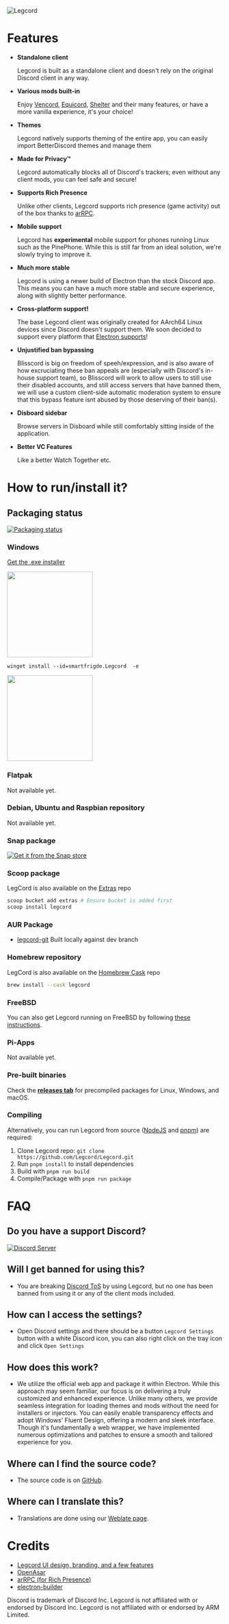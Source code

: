 
![Legcord](https://github.com/user-attachments/assets/f7b007d4-44fa-4c88-96e4-0a448b568b5d)

# Features

- **Standalone client**

   Legcord is built as a standalone client and doesn't rely on the original Discord client in any way.

- **Various mods built-in**

   Enjoy [Vencord](https://github.com/Vendicated/Vencord), [Equicord](https://github.com/Equicord/Equicord), [Shelter](https://github.com/uwu/shelter) and their many features, or have a more vanilla experience, it's your choice!

- **Themes**

   Legcord natively supports theming of the entire app, you can easily import BetterDiscord themes and manage them

- **Made for Privacy™**

   Legcord automatically blocks all of Discord's trackers; even without any client mods, you can feel safe and secure!

- **Supports Rich Presence**

   Unlike other clients, Legcord supports rich presence (game activity) out of the box thanks to [arRPC](https://arrpc.openasar.dev).

- **Mobile support**

   Legcord has **experimental** mobile support for phones running Linux such as the PinePhone. While this is still far from an ideal solution, we're slowly trying to improve it.

- **Much more stable**

   Legcord is using a newer build of Electron than the stock Discord app. This means you can have a much more stable and secure experience, along with slightly better performance.

- **Cross-platform support!**

   The base Legcord client was originally created for AArch64 Linux devices since Discord doesn't support them. We soon decided to support every platform that [Electron supports](https://github.com/electron/electron#platform-support)!

- **Unjustified ban bypassing**

   Blisscord is big on freedom of speeh/expression, and is also aware of how excruciating these ban appeals are (especially with Discord's in-house support team), so Blisscord will work to allow users to still use their disabled accounts, and still access servers that have banned them, we will use a custom client-side automatic moderation system to ensure that this bypass feature isnt abused by those deserving of their ban(s).

- **Disboard sidebar**

  Browse servers in Disboard while still comfortably sitting inside of the application.

- **Better VC Features**

  Like a better Watch Together etc.
  
# How to run/install it?

## Packaging status

[![Packaging status](https://repology.org/badge/vertical-allrepos/legcord.svg)](https://repology.org/project/legcord/versions)

### Windows
[Get the .exe installer](https://www.legcord.app/download)

[<img src="https://user-images.githubusercontent.com/49786146/159123313-3bdafdd3-5130-4b0d-9003-40618390943a.png" width="200" />](https://winstall.app/apps/smartfrigde.Legcord)

```pwsh
winget install --id=smartfrigde.Legcord  -e
```

[<img src="https://learn.microsoft.com/en-us/windows/apps/images/new-badge-light.png" width="200" />](https://apps.microsoft.com/detail/9pdkjpv0wxlg?ocid=webpdpshare)

### Flatpak

Not available yet.

### Debian, Ubuntu and Raspbian repository

Not available yet.

### Snap package

[![Get it from the Snap store](https://assets.ubuntu.com/v1/b16729d2-snap-store-black.svg)](https://snapcraft.io/legcord)

### Scoop package

LegCord is also available on the [Extras](https://github.com/ScoopInstaller/Extras) repo

```powershell
scoop bucket add extras # Ensure bucket is added first
scoop install legcord
```

### AUR Package

- [legcord-git](https://aur.archlinux.org/packages/legcord-git) Built locally against dev branch

### Homebrew repository

LegCord is also available on the [Homebrew Cask](https://github.com/Homebrew/homebrew-cask) repo

```zsh
brew install --cask legcord
```

### FreeBSD

You can also get Legcord running on FreeBSD by following [these instructions](https://gist.github.com/axyiee/4d29c982ac85d5d26f98a51040b5de37).

### Pi-Apps

Not available yet.

### Pre-built binaries

 Check the **[releases tab](https://github.com/Legcord/Legcord/releases)** for precompiled packages for Linux, Windows, and macOS.

### Compiling

 Alternatively, you can run Legcord from source ([NodeJS](https://nodejs.dev) and [pnpm](https://pnpm.io/installation#using-npm)) are required:

 1. Clone Legcord repo: `git clone https://github.com/Legcord/Legcord.git`
 2. Run `pnpm install` to install dependencies
 3. Build with `pnpm run build`
 4. Compile/Package with `pnpm run package`

# FAQ

## Do you have a support Discord?

[![Discord Server](https://dcbadge.vercel.app/api/server/TnhxcqynZ2)](https://discord.gg/TnhxcqynZ2)

## Will I get banned for using this?

- You are breaking [Discord ToS](https://discord.com/terms#software-in-discord%E2%80%99s-services) by using Legcord, but no one has been banned from using it or any of the client mods included.

## How can I access the settings?

- Open Discord settings and there should be a button `Legcord Settings` button with a white Discord icon, you can also right click on the tray icon and click `Open Settings`

## How does this work?

- We utilize the official web app and package it within Electron. While this approach may seem familiar, our focus is on delivering a truly customized and enhanced experience. Unlike many others, we provide seamless integration for loading themes and mods without the need for installers or injectors. You can easily enable transparency effects and adopt Windows' Fluent Design, offering a modern and sleek interface. Though it's fundamentally a web wrapper, we have implemented numerous optimizations and patches to ensure a smooth and tailored experience for you.

## Where can I find the source code?

- The source code is on [GitHub](https://github.com/Legcord/Legcord/).

## Where can I translate this?

- Translations are done using our [Weblate page](https://hosted.weblate.org/projects/Legcord/Legcord/).

# Credits

- [Legcord UI design, branding, and a few features](https://github.com/kckarnige)
- [OpenAsar](https://github.com/GooseMod/OpenAsar)
- [arRPC (for Rich Presence)](https://github.com/OpenAsar/arrpc)
- [electron-builder](https://electron.build)
  
Discord is trademark of Discord Inc. Legcord is not affiliated with or endorsed by Discord Inc.
Legcord is not affiliated with or endorsed by ARM Limited.
